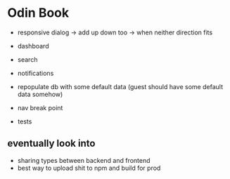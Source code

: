 # Odin Book

- responsive dialog -> add up down too -> when neither direction fits

- dashboard
- search
- notifications

- repopulate db with some default data (guest should have some default data somehow)
- nav break point
- tests

## eventually look into

- sharing types between backend and frontend
- best way to upload shit to npm and build for prod
